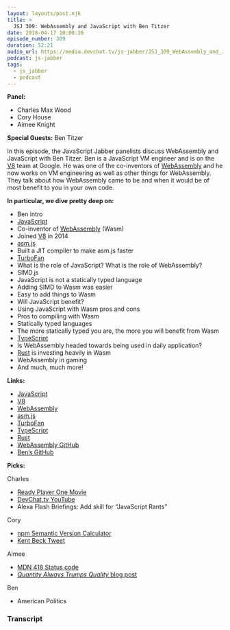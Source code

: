 ```yaml
---
layout: layouts/post.njk
title: >
  JSJ 309: WebAssembly and JavaScript with Ben Titzer
date: 2018-04-17 10:00:26
episode_number: 309
duration: 52:21
audio_url: https://media.devchat.tv/js-jabber/JSJ_309_WebAssembly_and_JavaScript_with_Ben_Titzer.mp3
podcast: js-jabber
tags:
  - js_jabber
  - podcast
---
```


**Panel:**

- Charles Max Wood
- Cory House
- Aimee Knight

**Special Guests:** Ben Titzer

In this episode, the JavaScript Jabber panelists discuss WebAssembly and JavaScript with Ben Titzer. Ben is a JavaScript VM engineer and is on the [V8](https://developers.google.com/v8/) team at Google. He was one of the co-inventors of [WebAssembly](http://webassembly.org/) and he now works on VM engineering as well as other things for WebAssembly. They talk about how WebAssembly came to be and when it would be of most benefit to you in your own code.

**In particular, we dive pretty deep on:**

- Ben intro
- [JavaScript](https://www.javascript.com/)
- Co-inventor of [WebAssembly](http://webassembly.org/) (Wasm)
- Joined [V8](https://developers.google.com/v8/) in 2014
- [asm.js](http://asmjs.org/)
- Built a JIT compiler to make asm.js faster
- [TurboFan](https://github.com/v8/v8/wiki/TurboFan)
- What is the role of JavaScript? What is the role of WebAssembly?
- SIMD.js
- JavaScript is not a statically typed language
- Adding SIMD to Wasm was easier
- Easy to add things to Wasm
- Will JavaScript benefit?
- Using JavaScript with Wasm pros and cons
- Pros to compiling with Wasm
- Statically typed languages
- The more statically typed you are, the more you will benefit from Wasm
- [TypeScript](https://www.typescriptlang.org/)
- Is WebAssembly headed towards being used in daily application?
- [Rust](https://www.rust-lang.org/en-US/) is investing heavily in Wasm
- WebAssembly in gaming
- And much, much more!

**Links:**

- [JavaScript](https://www.javascript.com/)
- [V8](https://developers.google.com/v8/)
- [WebAssembly](http://webassembly.org/)
- [asm.js](http://asmjs.org/)
- [TurboFan](https://github.com/v8/v8/wiki/TurboFan)
- [TypeScript](https://www.typescriptlang.org/)
- [Rust](https://www.rust-lang.org/en-US/)
- [WebAssembly GitHub](https://github.com/webassembly)
- [Ben’s GitHub](https://github.com/titzer)

**Picks:**

Charles

- [Ready Player One Movie](http://readyplayeronemovie.com/)
- [DevChat.tv YouTube](https://www.youtube.com/channel/UCABJEQ57MIn6X3TIHIebJUw)
- Alexa Flash Briefings: Add skill for “JavaScript Rants”

Cory

- [npm Semantic Version Calculator](https://semver.npmjs.com/)
- [Kent Beck Tweet](https://twitter.com/KentBeck/status/974359988352110592)

Aimee

- [MDN 418 Status code](https://developer.mozilla.org/en-US/docs/Web/HTTP/Status/418)
- [_Quantity Always Trumps Quality_ blog post](https://blog.codinghorror.com/quantity-always-trumps-quality/)

Ben

- American Politics

### Transcript
